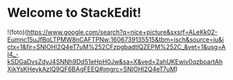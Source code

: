 # Welcome to StackEdit!




!(foto)(https://www.google.com/search?q=nice+picture&sxsrf=ALeKk02-Eumnc15uJfBqLTPMW8nCAFTPNw:1606739135515&tbm=isch&source=iu&ictx=1&fir=SNIOHl2Q4eT7uM%252CFzpgbadtlQZEPM%252C_&vet=1&usg=AI4_-kSDGaDvsZdyJ4SNNh9Dd51eHpH0Jw&sa=X&ved=2ahUKEwiv0qzboartAhXjkYsKHeykAzIQ9QF6BAgFEEQ#imgrc=SNIOHl2Q4eT7uM)

 

